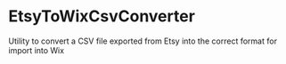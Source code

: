 # EtsyToWixCsvConverter
Utility to convert a CSV file exported from Etsy into the correct format for import into Wix
